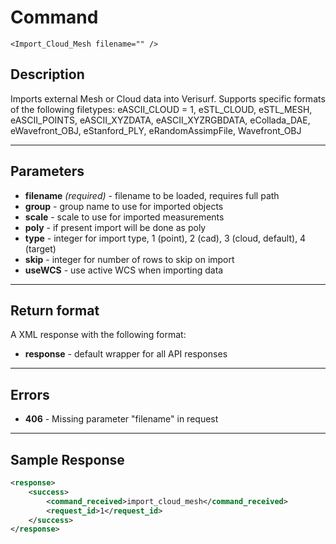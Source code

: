 # Command

    <Import_Cloud_Mesh filename="" />

## Description

Imports external Mesh or Cloud data into Verisurf.  Supports specific formats of the following filetypes: eASCII_CLOUD = 1, eSTL_CLOUD, eSTL_MESH, eASCII_POINTS, eASCII_XYZDATA, eASCII_XYZRGBDATA, eCollada_DAE, eWavefront_OBJ, eStanford_PLY, eRandomAssimpFile, Wavefront_OBJ

***

## Parameters
- **filename** _(required)_ - filename to be loaded, requires full path
- **group** - group name to use for imported objects
- **scale** - scale to use for imported measurements
- **poly** - if present import will be done as poly
- **type** - integer for import type, 1 (point), 2 (cad), 3 (cloud, default), 4 (target)
- **skip** - integer for number of rows to skip on import
- **useWCS** - use active WCS when importing data

***

## Return format
A XML response with the following format:

- **response** - default wrapper for all API responses

***

## Errors
- **406** - Missing parameter "filename" in request
 
***

## Sample Response
```xml
<response>
	<success>
		<command_received>import_cloud_mesh</command_received>
		<request_id>1</request_id>
	</success>
</response>
```
